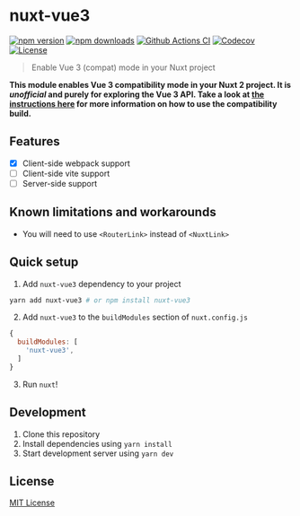 # nuxt-vue3

[![npm version][npm-version-src]][npm-version-href]
[![npm downloads][npm-downloads-src]][npm-downloads-href]
[![Github Actions CI][github-actions-ci-src]][github-actions-ci-href]
[![Codecov][codecov-src]][codecov-href]
[![License][license-src]][license-href]

> Enable Vue 3 (compat) mode in your Nuxt project

**This module enables Vue 3 compatibility mode in your Nuxt 2 project. It is _unofficial_ and purely for exploring the Vue 3 API. Take a look at [the instructions here](https://github.com/vuejs/vue-next/blob/master/packages/vue-compat/README.md) for more information on how to use the compatibility build.**

## Features

- [x] Client-side webpack support
- [ ] Client-side vite support
- [ ] Server-side support

## Known limitations and workarounds

- You will need to use `<RouterLink>` instead of `<NuxtLink>`

## Quick setup

1. Add `nuxt-vue3` dependency to your project

```bash
yarn add nuxt-vue3 # or npm install nuxt-vue3
```

2. Add `nuxt-vue3` to the `buildModules` section of `nuxt.config.js`

```js
{
  buildModules: [
    'nuxt-vue3',
  ]
}
```

3. Run `nuxt`!
   

## Development

1. Clone this repository
2. Install dependencies using `yarn install`
3. Start development server using `yarn dev`

## License

[MIT License](./LICENSE)

<!-- Badges -->
[npm-version-src]: https://img.shields.io/npm/v/nuxt-vue3/latest.svg
[npm-version-href]: https://npmjs.com/package/nuxt-vue3

[npm-downloads-src]: https://img.shields.io/npm/dm/nuxt-vue3.svg
[npm-downloads-href]: https://npmjs.com/package/nuxt-vue3

[github-actions-ci-src]: https://github.com/danielroe/nuxt-vue3-module/workflows/ci/badge.svg
[github-actions-ci-href]: https://github.com/danielroe/nuxt-vue3-module/actions?query=workflow%3Aci

[codecov-src]: https://img.shields.io/codecov/c/github/danielroe/nuxt-vue3-module.svg
[codecov-href]: https://codecov.io/gh/danielroe/nuxt-vue3-module

[license-src]: https://img.shields.io/npm/l/nuxt-vue3.svg
[license-href]: https://npmjs.com/package/nuxt-vue3
